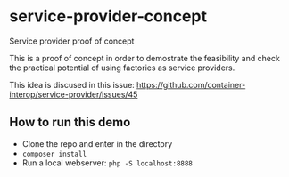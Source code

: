 # service-provider-concept

Service provider proof of concept

This is a proof of concept in order to demostrate the feasibility and check the practical potential of using factories as service providers.

This idea is discused in this issue: https://github.com/container-interop/service-provider/issues/45

## How to run this demo

* Clone the repo and enter in the directory
* `composer install`
* Run a local webserver: `php -S localhost:8888`
